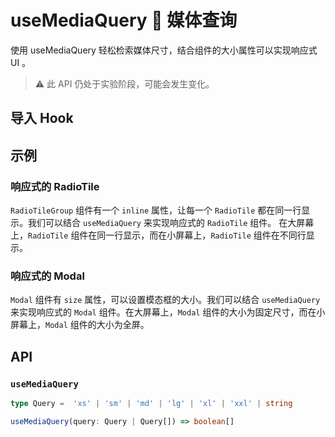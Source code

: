 # useMediaQuery 🧪 媒体查询

使用 useMediaQuery 轻松检索媒体尺寸，结合组件的大小属性可以实现响应式 UI 。

> ⚠️ 此 API 仍处于实验阶段，可能会发生变化。

## 导入 Hook

<!--{include:<import-guide>}-->

## 示例

### 响应式的 RadioTile

`RadioTileGroup` 组件有一个 `inline` 属性，让每一个 `RadioTile` 都在同一行显示。我们可以结合 `useMediaQuery` 来实现响应式的 `RadioTile` 组件。
在大屏幕上，`RadioTile` 组件在同一行显示，而在小屏幕上，`RadioTile` 组件在不同行显示。

<!--{include:<responsive-radio-tile>}-->

### 响应式的 Modal

`Modal` 组件有 `size` 属性，可以设置模态框的大小。我们可以结合 `useMediaQuery` 来实现响应式的 `Modal` 组件。在大屏幕上，`Modal` 组件的大小为固定尺寸，而在小屏幕上，`Modal` 组件的大小为全屏。

<!--{include:<responsive-modal>}-->

## API

### `useMediaQuery`

```ts
type Query =  'xs' | 'sm' | 'md' | 'lg' | 'xl' | 'xxl' | string

useMediaQuery(query: Query | Query[]) => boolean[]
```
